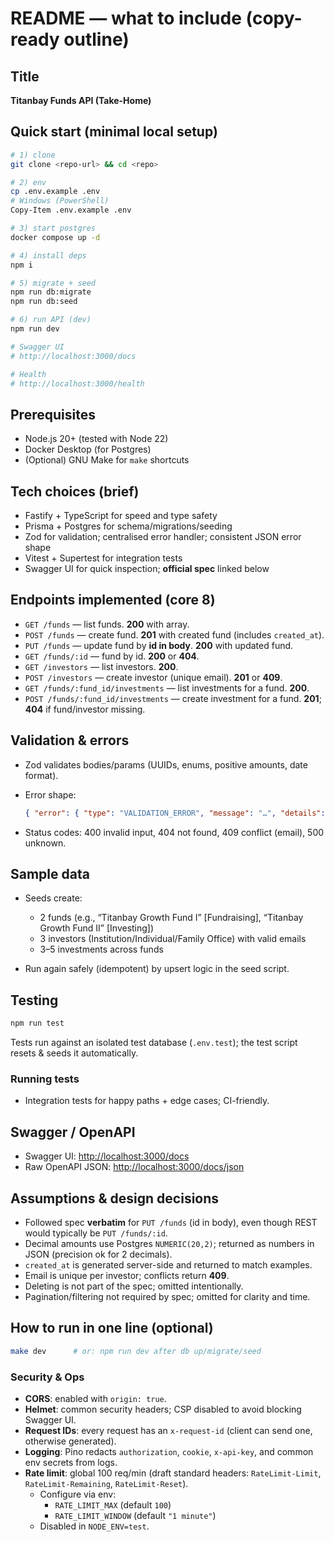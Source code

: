 # README — what to include (copy-ready outline)

## Title

**Titanbay Funds API (Take-Home)**

## Quick start (minimal local setup)

```bash
# 1) clone
git clone <repo-url> && cd <repo>

# 2) env
cp .env.example .env
# Windows (PowerShell)
Copy-Item .env.example .env

# 3) start postgres
docker compose up -d

# 4) install deps
npm i

# 5) migrate + seed
npm run db:migrate
npm run db:seed

# 6) run API (dev)
npm run dev

# Swagger UI
# http://localhost:3000/docs

# Health
# http://localhost:3000/health
```

## Prerequisites

- Node.js 20+ (tested with Node 22)
- Docker Desktop (for Postgres)
- (Optional) GNU Make for `make` shortcuts

## Tech choices (brief)

- Fastify + TypeScript for speed and type safety
- Prisma + Postgres for schema/migrations/seeding
- Zod for validation; centralised error handler; consistent JSON error shape
- Vitest + Supertest for integration tests
- Swagger UI for quick inspection; **official spec** linked below

## Endpoints implemented (core 8)

- `GET /funds` — list funds. **200** with array.
- `POST /funds` — create fund. **201** with created fund (includes `created_at`).
- `PUT /funds` — update fund by **id in body**. **200** with updated fund.
- `GET /funds/:id` — fund by id. **200** or **404**.
- `GET /investors` — list investors. **200**.
- `POST /investors` — create investor (unique email). **201** or **409**.
- `GET /funds/:fund_id/investments` — list investments for a fund. **200**.
- `POST /funds/:fund_id/investments` — create investment for a fund. **201**; **404** if fund/investor missing.

## Validation & errors

- Zod validates bodies/params (UUIDs, enums, positive amounts, date format).

- Error shape:

  ```json
  { "error": { "type": "VALIDATION_ERROR", "message": "…", "details": [...] } }
  ```

- Status codes: 400 invalid input, 404 not found, 409 conflict (email), 500 unknown.

## Sample data

- Seeds create:
  - 2 funds (e.g., “Titanbay Growth Fund I” [Fundraising], “Titanbay Growth Fund II” [Investing])
  - 3 investors (Institution/Individual/Family Office) with valid emails
  - 3–5 investments across funds

- Run again safely (idempotent) by upsert logic in the seed script.

## Testing

```bash
npm run test
```

Tests run against an isolated test database (`.env.test`); the test script resets & seeds it automatically.

### Running tests

- Integration tests for happy paths + edge cases; CI-friendly.

## Swagger / OpenAPI

- Swagger UI: [http://localhost:3000/docs](http://localhost:3000/docs)
- Raw OpenAPI JSON: [http://localhost:3000/docs/json](http://localhost:3000/docs/json)

## Assumptions & design decisions

- Followed spec **verbatim** for `PUT /funds` (id in body), even though REST would typically be `PUT /funds/:id`.
- Decimal amounts use Postgres `NUMERIC(20,2)`; returned as numbers in JSON (precision ok for 2 decimals).
- `created_at` is generated server-side and returned to match examples.
- Email is unique per investor; conflicts return **409**.
- Deleting is not part of the spec; omitted intentionally.
- Pagination/filtering not required by spec; omitted for clarity and time.

## How to run in one line (optional)

```bash
make dev      # or: npm run dev after db up/migrate/seed
```

### Security & Ops

- **CORS**: enabled with `origin: true`.
- **Helmet**: common security headers; CSP disabled to avoid blocking Swagger UI.
- **Request IDs**: every request has an `x-request-id` (client can send one, otherwise generated).
- **Logging**: Pino redacts `authorization`, `cookie`, `x-api-key`, and common env secrets from logs.
- **Rate limit**: global 100 req/min (draft standard headers: `RateLimit-Limit`, `RateLimit-Remaining`, `RateLimit-Reset`).
  - Configure via env:
    - `RATE_LIMIT_MAX` (default `100`)
    - `RATE_LIMIT_WINDOW` (default `"1 minute"`)
  - Disabled in `NODE_ENV=test`.
